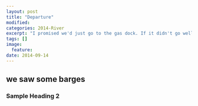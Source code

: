 ```yaml
---
layout: post
title: "Departure"
modified:
categories: 2014-River
excerpt: "I promised we'd just go to the gas dock. If it didn't go well, we'd turn around"
tags: []
image:
  feature:
date: 2014-09-14
---
```



## we saw some barges

### Sample Heading 2

